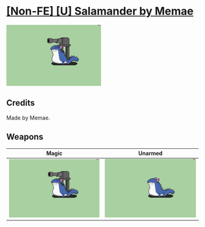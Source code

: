 # [\[Non-FE\] \[U\] Salamander by Memae](./)
 

<img src="./6.%20Magic%20(Cannon)/Magic_000.png" alt="[Non-FE] [U] Salamander by Memae standing" />

## Credits

Made by Memae.

## Weapons
 

|Magic |Unarmed |
|  :---: | :---: |
| <img alt="Magic animation" src="./6.%20Magic%20(Cannon)/Magic.gif" /> | <img alt="Unarmed animation" src="./8.%20Unarmed/Unarmed.gif" /> |
